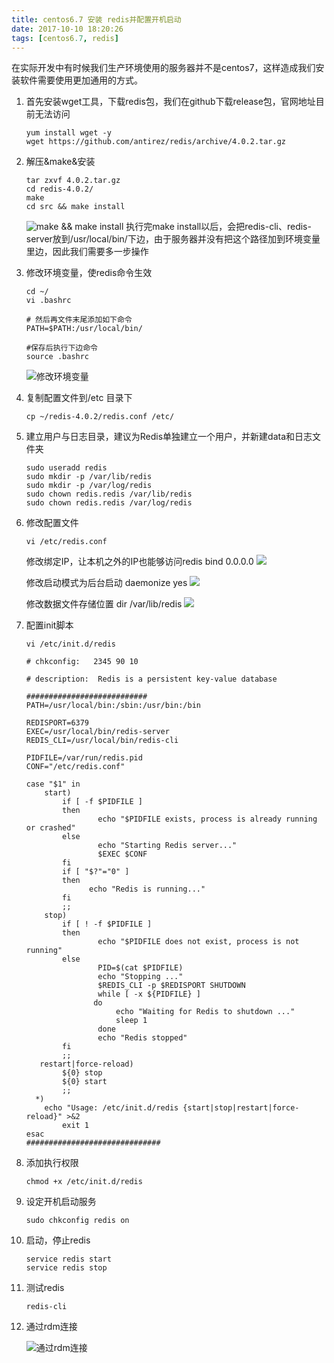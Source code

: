 ```yaml
---
title: centos6.7 安装 redis并配置开机启动
date: 2017-10-10 18:20:26
tags: [centos6.7, redis]
---
```


在实际开发中有时候我们生产环境使用的服务器并不是centos7，这样造成我们安装软件需要使用更加通用的方式。

1. 首先安装wget工具，下载redis包，我们在github下载release包，官网地址目前无法访问
	
	```
	yum install wget -y
	wget https://github.com/antirez/redis/archive/4.0.2.tar.gz
	```
<!-- more -->

2. 解压&make&安装
	```
	tar zxvf 4.0.2.tar.gz 
	cd redis-4.0.2/
	make
	cd src && make install
	```
	![make && make install](http://houjiyi.oss-cn-beijing.aliyuncs.com/images/blog/QQ20171010-175039.png)
	执行完make install以后，会把redis-cli、redis-server放到/usr/local/bin/下边，由于服务器并没有把这个路径加到环境变量里边，因此我们需要多一步操作
3. 修改环境变量，使redis命令生效

	```
	cd ~/
	vi .bashrc
	
	# 然后再文件末尾添加如下命令
	PATH=$PATH:/usr/local/bin/
	
	#保存后执行下边命令
	source .bashrc
	```
	![修改环境变量](http://houjiyi.oss-cn-beijing.aliyuncs.com/images/blog/QQ20171010-175531.png)
4. 复制配置文件到/etc 目录下

	```
	cp ~/redis-4.0.2/redis.conf /etc/
	```
	
5. 建立用户与日志目录，建议为Redis单独建立一个用户，并新建data和日志文件夹

	```
	sudo useradd redis  
	sudo mkdir -p /var/lib/redis  
	sudo mkdir -p /var/log/redis  
	sudo chown redis.redis /var/lib/redis  
	sudo chown redis.redis /var/log/redis 
	```
6. 修改配置文件
	
	```
	vi /etc/redis.conf
	```
	
	修改绑定IP，让本机之外的IP也能够访问redis bind 0.0.0.0
	![](http://houjiyi.oss-cn-beijing.aliyuncs.com/images/blog/QQ20171010-180325.png)
	
	修改启动模式为后台启动 daemonize yes
	![](http://houjiyi.oss-cn-beijing.aliyuncs.com/images/blog/QQ20171010-180500.png)
	
	修改数据文件存储位置 dir /var/lib/redis
	![](http://houjiyi.oss-cn-beijing.aliyuncs.com/images/blog/QQ20171010-180751.png)
	
7. 配置init脚本

	```
	vi /etc/init.d/redis
	```
	
	```
	# chkconfig:   2345 90 10  
  
	# description:  Redis is a persistent key-value database  
	  
	###########################  
	PATH=/usr/local/bin:/sbin:/usr/bin:/bin  
	     
	REDISPORT=6379  
	EXEC=/usr/local/bin/redis-server  
	REDIS_CLI=/usr/local/bin/redis-cli  
	     
	PIDFILE=/var/run/redis.pid  
	CONF="/etc/redis.conf"  
	     
	case "$1" in  
	    start)  
	        if [ -f $PIDFILE ]  
	        then  
	                echo "$PIDFILE exists, process is already running or crashed"  
	        else  
	                echo "Starting Redis server..."  
	                $EXEC $CONF  
	        fi  
	        if [ "$?"="0" ]   
	        then  
	              echo "Redis is running..."  
	        fi  
	        ;;  
	    stop)  
	        if [ ! -f $PIDFILE ]  
	        then  
	                echo "$PIDFILE does not exist, process is not running"  
	        else  
	                PID=$(cat $PIDFILE)  
	                echo "Stopping ..."  
	                $REDIS_CLI -p $REDISPORT SHUTDOWN  
	                while [ -x ${PIDFILE} ]  
	               do  
	                    echo "Waiting for Redis to shutdown ..."  
	                    sleep 1  
	                done  
	                echo "Redis stopped"  
	        fi  
	        ;;  
	   restart|force-reload)  
	        ${0} stop  
	        ${0} start  
	        ;;  
	  *)  
	    echo "Usage: /etc/init.d/redis {start|stop|restart|force-reload}" >&2  
	        exit 1  
	esac  
	##############################  
	```
8. 添加执行权限

	```
	chmod +x /etc/init.d/redis  
	```
	
9. 设定开机启动服务

	```
	sudo chkconfig redis on    
	```
10. 启动，停止redis
	
	```
	service redis start    
	service redis stop 
	```
	
11. 测试redis

	```
	redis-cli
	```
12. 通过rdm连接
	
	![通过rdm连接](http://houjiyi.oss-cn-beijing.aliyuncs.com/images/blog/QQ20171010-183804@2x.png)